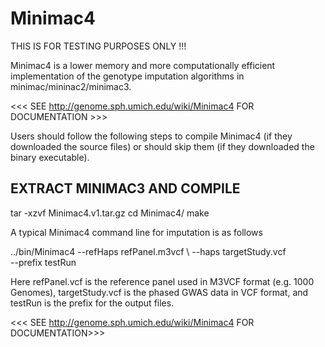 # Minimac4

THIS IS FOR TESTING PURPOSES ONLY !!!

Minimac4 is a lower memory and more computationally efficient
implementation of the genotype imputation algorithms in 
minimac/mininac2/minimac3.

<<< SEE http://genome.sph.umich.edu/wiki/Minimac4 FOR DOCUMENTATION >>>

Users should follow the following steps to compile Minimac4 
(if they downloaded the source files) or should skip them
(if they downloaded the binary executable).

## EXTRACT MINIMAC3 AND COMPILE
 
tar -xzvf Minimac4.v1.tar.gz
cd Minimac4/
make

A typical Minimac4 command line for imputation is as follows

../bin/Minimac4 --refHaps refPanel.m3vcf \ 
                --haps targetStudy.vcf \
                --prefix testRun

Here refPanel.vcf is the reference panel used in M3VCF format (e.g. 1000 Genomes), 
targetStudy.vcf is the phased GWAS data in VCF format, 
and testRun is the prefix for the output files.

<<< SEE http://genome.sph.umich.edu/wiki/Minimac4 FOR DOCUMENTATION>>>
